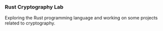 ### Rust Cryptography Lab

Exploring the Rust programming language and working on some projects related to cryptography.

